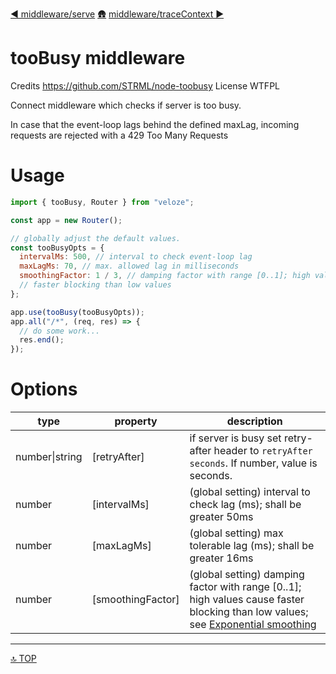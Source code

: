 [◀︎ middleware/serve](../middleware/serve.md)
[🛖](../index.md)
[middleware/traceContext ▶](../middleware/traceContext.md)

# tooBusy middleware

Credits https://github.com/STRML/node-toobusy
License WTFPL

Connect middleware which checks if server is too busy.

In case that the event-loop lags behind the defined maxLag, incoming requests
are rejected with a 429 Too Many Requests

# Usage

```js
import { tooBusy, Router } from "veloze";

const app = new Router();

// globally adjust the default values.
const tooBusyOpts = {
  intervalMs: 500, // interval to check event-loop lag
  maxLagMs: 70, // max. allowed lag in milliseconds
  smoothingFactor: 1 / 3, // damping factor with range [0..1]; high values cause
  // faster blocking than low values
};

app.use(tooBusy(tooBusyOpts));
app.all("/*", (req, res) => {
  // do some work...
  res.end();
});
```

# Options

| type           | property           | description                                                                                                                                                                            |
| -------------- | ------------------ | -------------------------------------------------------------------------------------------------------------------------------------------------------------------------------------- |
| number\|string | \[retryAfter]      | if server is busy set retry-after header to `retryAfter seconds`. If number, value is seconds.                                                                                         |
| number         | \[intervalMs]      | (global setting) interval to check lag (ms); shall be greater 50ms                                                                                                                     |
| number         | \[maxLagMs]        | (global setting) max tolerable lag (ms); shall be greater 16ms                                                                                                                         |
| number         | \[smoothingFactor] | (global setting) damping factor with range [0..1]; high values cause faster blocking than low values; see [Exponential smoothing](https://en.wikipedia.org/wiki/Exponential_smoothing) |

---

[🔝 TOP](#top)

